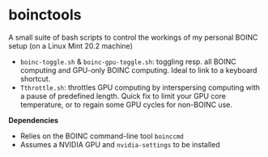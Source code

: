# boinctools
A small suite of bash scripts to control the workings of my personal BOINC setup (on a Linux Mint 20.2 machine)
- `boinc-toggle.sh` & `boinc-gpu-toggle.sh`: toggling resp. all BOINC computing and GPU-only BOINC computing. Ideal to link to a keyboard shortcut.
- `Tthrottle.sh`: throttles GPU computing by interspersing computing with a pause of predefined length. Quick fix to limit your GPU core temperature, or to regain some GPU cycles for non-BOINC use.

**Dependencies**
- Relies on the BOINC command-line tool `boinccmd`
- Assumes a NVIDIA GPU and `nvidia-settings` to be installed
